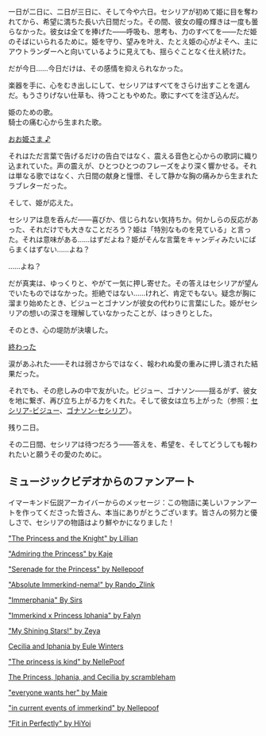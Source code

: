 <!-- title: 騎士の愛 -->
<!-- relationship: Unrequited Love -->

一日が二日に、二日が三日に、そして今や六日。セシリアが初めて姫に目を奪われてから、希望に満ちた長い六日間だった。その間、彼女の瞳の輝きは一度も曇らなかった。彼女は全てを捧げた――呼吸も、思考も、力のすべてを――ただ姫のそばにいられるために。姫を守り、望みを叶え、たとえ姫の心がよそへ、主にアウトランダーへと向いているように見えても、揺らぐことなく仕え続けた。

だが今日……今日だけは、その感情を抑えられなかった。

楽器を手に、心をむき出しにして、セシリアはすべてをさらけ出すことを選んだ。もうさりげない仕草も、待つこともやめた。歌にすべてを注ぎ込んだ。

姫のための歌。  
騎士の痛む心から生まれた歌。

[おお姫さま ♪](#embed:https://www.youtube.com/live/I75IWfMGVgM?t=7144)

それはただ言葉で告げるだけの告白ではなく、震える音色と心からの歌詞に織り込まれていた。声の震えが、ひとつひとつのフレーズをより深く響かせる。それは単なる歌ではなく、六日間の献身と憧憬、そして静かな胸の痛みから生まれたラブレターだった。

そして、姫が応えた。

セシリアは息を呑んだ――喜びか、信じられない気持ちか。何かしらの反応があった、それだけでも大きなことだろう？姫は「特別なものを見ている」と言った。それは意味がある……はずだよね？姫がそんな言葉をキャンディみたいにばらまくはずない……よね？

……よね？

だが真実は、ゆっくりと、やがて一気に押し寄せた。その答えはセシリアが望んでいたものではなかった。拒絶ではない……けれど、肯定でもない。疑念が胸に溜まり始めたとき、ビジューとゴナソンが彼女の代わりに言葉にした。姫がセシリアの想いの深さを理解していなかったことが、はっきりとした。

そのとき、心の堤防が決壊した。

[終わった](#embed:https://www.youtube.com/live/I75IWfMGVgM?si=u-PlbeDW8LMpZi8Y&t=9163)

涙があふれた――それは弱さからではなく、報われぬ愛の重みに押し潰された結果だった。

それでも、その悲しみの中で友がいた。ビジュー、ゴナソン――揺るがず、彼女を地に繋ぎ、再び立ち上がる力をくれた。そして彼女は立ち上がった（参照：[セシリア-ビジュー](#edge:cecilia-bijou)、[ゴナソン-セシリア](#edge:cecilia-gigi)）。

残り二日。

その二日間、セシリアは待つだろう――答えを、希望を、そしてどうしても報われたいと願うその愛のために。

## ミュージックビデオからのファンアート

イマーキンド伝説アーカイバーからのメッセージ：この物語に美しいファンアートを作ってくださった皆さん、本当にありがとうございます。皆さんの努力と優しさで、セシリアの物語はより鮮やかになりました！

["The Princess and the Knight" by Lillian](https://x.com/Lillian5090/status/1920258639580766280)

["Admiring the Princess" by Kaje](https://x.com/kaje_zu/status/1920142379383943206)

["Serenade for the Princess" by Nellepoof](https://x.com/nellepoof/status/1920139044693922274)

["Absolute Immerkind-nema!" by Rando_Zlink](https://x.com/Rando_ZLink/status/1920072518939132072)

["Immerphania" By Sirs](https://x.com/SirShadenfreude/status/1919955783967490180)

["Immerkind x Princess Iphania" by Falyn ](https://x.com/DetectiveFalyn/status/1919579661480169695)

["My Shining Stars!" by Zeya](https://x.com/NOminishki/status/1920011853004001565)

[Cecilia and Iphania by Eule Winters](https://x.com/Eule_Winters/status/1919969659094499795)

["The princess is kind" by NellePoof](https://x.com/nellepoof/status/1919079218916303097)

[The Princess, Iphania, and Cecilia by scrambleham](https://x.com/scrambleham/status/1920353533930487993)

["everyone wants her" by Maie](https://x.com/maiemuri/status/1919914115356885274)

["in current events of immerkind" by Nellepoof](https://x.com/nellepoof/status/1919448453266239514)

["Fit in Perfectly" by HiYoi](https://x.com/HatakeKelly/status/1920140228473630955)
